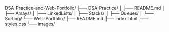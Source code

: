 DSA-Practice-and-Web-Portfolio/
├── DSA-Practice/
│   ├── README.md
│   ├── Arrays/
│   ├── LinkedLists/
│   ├── Stacks/
│   ├── Queues/
│   └── Sorting/
└── Web-Portfolio/
    ├── README.md
    ├── index.html
    ├── styles.css
    └── images/


<!---
Abhinavtomar2210/Abhinavtomar2210 is a ✨ special ✨ repository because its `README.md` (this file) appears on your GitHub profile.
You can click the Preview link to take a look at your changes.
--->
